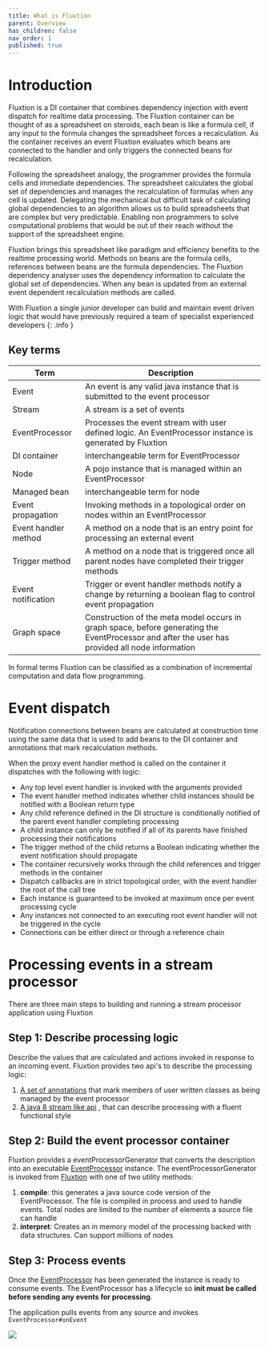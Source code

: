 ```yaml
---
title: What is Fluxtion
parent: Overview
has_children: false
nav_order: 1
published: true
---
```


# Introduction

Fluxtion is a DI container that combines dependency injection with event dispatch for realtime data processing.
The Fluxtion container can be thought of as a spreadsheet on steroids, each bean is like a formula cell, if any input
to the formula changes the spreadsheet forces a recalculation. As the container receives an event Fluxtion evaluates
which beans are connected to the handler and only triggers the connected beans for recalculation.

Following the spreadsheet analogy, the programmer provides the formula cells and immediate dependencies. The spreadsheet
calculates the global set of dependencies and manages the recalculation of formulas when any cell is updated. Delegating
the mechanical but difficult task of calculating global dependencies to an algorithm allows us to build spreadsheets
that are complex but very predictable. Enabling non programmers to solve computational problems that would be out of
their reach without the support of the spreadsheet engine.

Fluxtion brings this spreadsheet like paradigm and efficiency benefits to the realtime processing world. Methods on
beans are the formula cells, references between beans are the formula dependencies. The Fluxtion dependency analyser
uses the dependency information to calculate the global set of dependencies. When any bean is updated from an external
event dependent recalculation methods are called. 

With Fluxtion a single junior developer can build and maintain event driven logic that would have previously required a 
team of specialist experienced developers
{: .info }

## Key terms

| Term                 | Description                                                                                                                                     |
|----------------------|-------------------------------------------------------------------------------------------------------------------------------------------------|
| Event                | An event is any valid java instance that is submitted to the event processor                                                                    |
| Stream               | A stream is a set of events                                                                                                                     |
| EventProcessor       | Processes the event stream with user defined logic. An EventProcessor instance is generated by Fluxtion                                         |
| DI container         | interchangeable term for EventProcessor                                                                                                         |
| Node                 | A pojo instance that is managed within an EventProcessor                                                                                        |
| Managed bean         | interchangeable term for node                                                                                                                   |
| Event propagation    | Invoking methods in a topological order on nodes within an EventProcessor                                                                       |
| Event handler method | A method on a node that is an entry point for processing an external event                                                                      |
| Trigger method       | A method on a node that is triggered once all parent nodes have completed their trigger methods                                                 |
| Event notification   | Trigger or event handler methods notify a change by returning a boolean flag to control event propagation                                       |
| Graph space          | Construction of the meta model occurs in graph space, before generating the EventProcessor and after the user has provided all node information |

In formal terms Fluxtion can be classified as a combination of incremental computation and data flow programming.

# Event dispatch
Notification connections between beans are calculated at construction time using the same data that is used to add beans
to the DI container and annotations that mark recalculation methods. 

When the proxy event handler method is called on the container it dispatches with the following with logic:

- Any top level event handler is invoked with the arguments provided
- The event handler method indicates whether child instances should be notified with a Boolean return type
- Any child reference defined in the DI structure is conditionally notified of the parent event handler completing
  processing
- A child instance can only be notified if all of its parents have finished processing their notifications
- The trigger method of the child returns a Boolean indicating whether the event notification should propagate
- The container recursively works through the child references and trigger methods in the container
- Dispatch callbacks are in strict topological order, with the event handler the root of the call tree
- Each instance is guaranteed to be invoked at maximum once per event processing cycle
- Any instances not connected to an executing root event handler will not be triggered in the cycle
- Connections can be either direct or through a reference chain

# Processing events in a stream processor

There are three main steps to building and running a stream processor application using Fluxtion

## Step 1: Describe processing logic

Describe the values that are calculated and actions invoked in response to an incoming event. Fluxtion provides two
api's to describe the processing logic:

1. [A set of annotations]({{site.fluxtion_src_runtime}}/annotations)
   that mark members of user written classes as being managed by the event processor
2. [A java 8 stream like api]({{site.fluxtion_src_compiler}}/builder/stream)
   , that can describe processing with a fluent functional style

## Step 2: Build the event processor container

Fluxtion provides a eventProcessorGenerator that converts the description into an executable
[EventProcessor]({{site.fluxtion_src_runtime}}/EventProcessor.java)
instance. The eventProcessorGenerator
is invoked from
[Fluxtion]({{site.fluxtion_src_compiler}}/Fluxtion.java)
with one of two utility methods:

1. **compile**: this generates a java source code version of the EventProcessor. The file is compiled in process and
   used
   to handle events. Total nodes are limited to the number of elements a source file can handle
2. **interpret**: Creates an in memory model of the processing backed with data structures. Can support millions of
   nodes

## Step 3: Process events

Once the
[EventProcessor]({{site.fluxtion_src_runtime}}/EventProcessor.java)
has been generated the instance is ready to consume events. The EventProcessor has a lifecycle so **init must be called
before sending any events for processing**.

The application pulls events from any source and invokes ```EventProcessor#onEvent```

![](../images/integration-overview.png)
